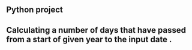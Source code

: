 ## Python project
## Calculating a number of days that have passed from a start of given year to the input date . 

